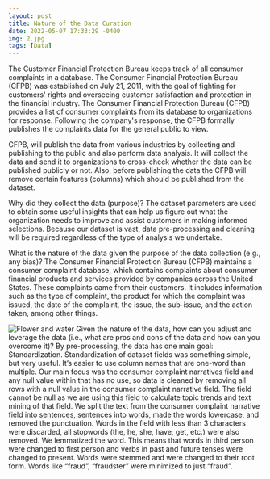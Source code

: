 ```yaml
---
layout: post
title: Nature of the Data Curation 
date: 2022-05-07 17:33:29 -0400
img: 2.jpg
tags: [Data]
---
```

The Customer Financial Protection Bureau keeps track of all consumer complaints in a database. The Consumer Financial Protection Bureau (CFPB) was established on July 21, 2011, with the goal of fighting for customers' rights and overseeing customer satisfaction and protection in the financial industry.
The Consumer Financial Protection Bureau (CFPB) provides a list of consumer complaints from its database to organizations for response. Following the company's response, the CFPB formally publishes the complaints data for the general public to view.

CFPB, will publish the data from various industries by collecting and publishing to the public and also perform data analysis. It will collect the data and send it to organizations to cross-check whether the data can be published publicly or not. Also, before publishing the data the CFPB will remove certain features (columns) which should be published from the dataset.

Why did they collect the data (purpose)?
The dataset parameters are used to obtain some useful insights that can help us figure out what the organization needs to improve and assist customers in making informed selections.
Because our dataset is vast, data pre-processing and cleaning will be required regardless of the type of analysis we undertake.

What is the nature of the data given the purpose of the data collection (e.g., any bias)? 
The Consumer Financial Protection Bureau (CFPB) maintains a consumer complaint database, which contains complaints about consumer financial products and services provided by companies across the United States. These complaints came from their customers. It includes information such as the type of complaint, the product for which the complaint was issued, the date of the complaint, the issue, the sub-issue, and the action taken, among other things.

![Flower and water]({{site.baseurl}}/images/pages/18.jpg)
Given the nature of the data, how can you adjust and leverage the data (i.e., what are pros and cons of the data and how can you overcome it)?
By pre-processing, the data has one main goal: Standardization.
Standardization of dataset fields was something simple, but very useful. It’s easier to use column names that are one-word than multiple. Our main focus was the consumer complaint narratives field and any null value within that has no use, so data is cleaned by removing all rows with a null value in the consumer complaint narrative field. The field cannot be null as we are using this field to calculate topic trends and text mining of that field. 
We split the text from the consumer complaint narrative field into sentences, sentences into words, made the words lowercase, and removed the punctuation.
Words in the field with less than 3 characters were discarded, all stopwords (the, he, she, have, get, etc.) were also removed.
We lemmatized the word. This means that words in third person were changed to first person and verbs in past and future tenses were changed to present.
Words were stemmed and were changed to their root form. Words like “fraud”, “fraudster” were minimized to just “fraud”.